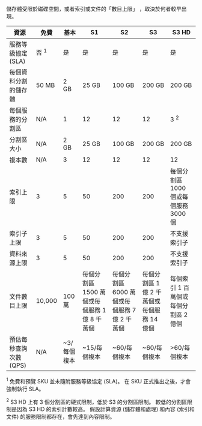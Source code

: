 儲存體受限於磁碟空間，或者索引或文件的「數目上限」  ，取決於何者較早出現。

| 資源 | 免費 | 基本 | S1 | S2 | S3 | S3 HD |
| --- | --- | --- | --- | --- | --- | --- |
| 服務等級協定 (SLA) |否 <sup>1</sup> |是 |是 |是 |是 |是 |
| 每個資料分割的儲存體 |50 MB |2 GB |25 GB |100 GB |200 GB |200 GB |
| 每個服務的分割區 |N/A |1 |12 |12 |12 |3 <sup>2</sup> |
| 分割區大小 |N/A |2 GB |25 GB |100 GB |200 GB |200 GB |
| 複本數 |N/A |3 |12 |12 |12 |12 |
| 索引上限 |3 |5 |50 |200 |200 |每個分割區 1000 個或每個服務 3000 個 |
| 索引子上限 |3 |5 |50 |200 |200 |不支援索引子 |
| 資料來源上限 |3 |5 |50 |200 |200 |不支援索引子 |
| 文件數目上限 |10,000 |100 萬 |每個分割區 1500 萬個或每個服務 1 億 8 千萬個 |每個分割區 6000 萬個或每個服務 7 億 2 千萬個 |每個分割區 1 億 2 千萬個或每個服務 14 億個 |每個索引 1 百萬個或每個分割區 2 億個 |
| 預估每秒查詢次數 (QPS) |N/A |~3/每個複本 |~15/每個複本 |~60/每個複本 |~60/每個複本 |>60/每個複本 |

<sup>1</sup> 免費和預覽 SKU 並未隨附服務等級協定 (SLA)。 在 SKU 正式推出之後，才會強制執行 SLA。

<sup>2</sup> S3 HD 上有 3 個分割區的硬式限制，低於 S3 的分割區限制。 較低的分割區限制是因為 S3 HD 的索引計數較高。 假設計算資源 (儲存體和處理) 和內容 (索引和文件) 的服務限制都存在，會先達到內容限制。
